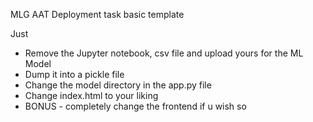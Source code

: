MLG AAT Deployment task basic template

Just
  - Remove the Jupyter notebook, csv file and upload yours for the ML Model
  - Dump it into a pickle file
  - Change the model directory in the app.py file
  - Change index.html to your liking
  - BONUS - completely change the frontend if u wish so
